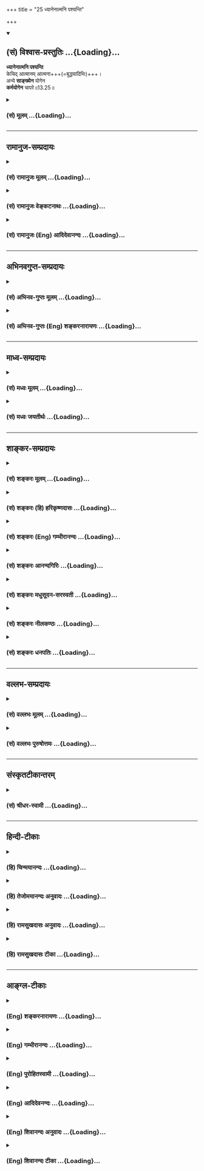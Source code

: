 +++
title = "25 ध्यानेनात्मनि पश्यन्ति"

+++
<div class="js_include" newlevelforh1="2" title="(सं) विश्वास-प्रस्तुतिः" unfilled url="/mahAbhAratam/vyAsaH/shlokashaH/06-bhIShma-parva/03-bhagavad-gItA-parva/saMskRtam/vishvAsa-prastutiH/13_xetra-xetrajna-yogaH/25_dhyAnenAtmani_pas.md">
<details open><summary><h2>(सं) विश्वास-प्रस्तुतिः ...{Loading}...</h2></summary>

**ध्यानेनात्मनि पश्यन्ति**  
केचिद् आत्मानम् आत्मना+++(=बुद्ध्यादिभिः)+++।  
अन्ये **साङ्ख्येन** योगेन  
**कर्मयोगेन** चापरे॥13.25॥
</details>
</div>
<div class="js_include collapsed" newlevelforh1="3" title="(सं) मूलम्" unfilled url="/mahAbhAratam/vyAsaH/shlokashaH/06-bhIShma-parva/03-bhagavad-gItA-parva/saMskRtam/mUlam/13_xetra-xetrajna-yogaH/25_dhyAnenAtmani_pas.md">
<details><summary><h3>(सं) मूलम् ...{Loading}...</h3></summary>

ध्यानेनात्मनि पश्यन्ति केचिदात्मानमात्मना।  
अन्ये साङ्ख्येन योगेन कर्मयोगेन चापरे।।13.25।।
</details>
</div>


_________________
## रामानुज-सम्प्रदायः
<div class="js_include collapsed" newlevelforh1="3" title="(सं) रामानुजः मूलम्" unfilled url="/mahAbhAratam/vyAsaH/shlokashaH/06-bhIShma-parva/03-bhagavad-gItA-parva/saMskRtam/rAmAnujaH/mUlam/13_xetra-xetrajna-yogaH/25_dhyAnenAtmani_pas.md">
<details><summary><h3>(सं) रामानुजः मूलम् ...{Loading}...</h3></summary>

।।13.24।।**केचित्** निष्पन्नयोगा **आत्मनि** शरीरे अवस्थितम् **आत्मानम्
आत्मना** मनसा **ध्यानेन** भक्तियोगेन **पश्यन्ति। अन्ये** च
अनिष्पन्नयोगाः **साङ्ख्येन योगेन** ज्ञानयोगेन योगयोग्यं मनः कृत्वा
आत्मानं पश्यन्ति। **अपरे** योगादिषु आत्मावलोकनसाधनेषु अनधिकृता ये
ज्ञानयोगानधिकारिणः; तदधिकारिणः च; सुकरोपायसक्ताः व्यपदेश्याः **च;
कर्मयोगेन** अन्तर्गतज्ञानेन मनसा योगयोग्यताम् आपाद्य आत्मानं पश्यन्ति।

</details>
</div>
<div class="js_include collapsed" newlevelforh1="3" title="(सं) रामानुजः वेङ्कटनाथः" unfilled url="/mahAbhAratam/vyAsaH/shlokashaH/06-bhIShma-parva/03-bhagavad-gItA-parva/saMskRtam/rAmAnujaH/venkaTanAthaH/13_xetra-xetrajna-yogaH/25_dhyAnenAtmani_pas.md">
<details><summary><h3>(सं) रामानुजः वेङ्कटनाथः ...{Loading}...</h3></summary>

  
  
।।13.25।। उक्तमेवार्थं श्लोकद्वयेन विवृण्वन्नात्मज्ञानस्य पर्वभेदानाह --
ध्यानेनेति। अधिकरणतया कर्मतया; करणतया च निर्देशादात्मशब्दत्रयमिह
भिन्नविषयमिति तत्तदुचितमाहआत्मनि शरीर इत्यादिना।
उत्तरोत्तरापकृष्टपर्वनिर्देशक्रमात् ध्यानशब्दोऽत्र साङ्ख्यादप्युत्कृष्टं
साक्षाद्योगाख्यं पर्वाभिधत्ते। अनिष्पन्नयोगा इत्यादि पर्वक्रमप्रदर्शनं
आत्मदर्शने स्वतन्त्रोपायत्वशङ्काव्युदासार्थम्। ज्ञानयोगेन साङ्ख्यानाम्
\[3।3\] इति पूर्वोक्तानुसारेणसाङ्ख्येन योगेन
इत्यस्यार्थमाहज्ञानयोगेनेति। अपरे इत्यनेन
प्रागुक्तकर्मयोगाधिकारिवर्गविवक्षेत्यभिप्रायेणाहज्ञानयोगानधिकारिण
इत्यादिना।  
  

</details>
</div>
<div class="js_include collapsed" newlevelforh1="3" title="(सं) रामानुजः (Eng) आदिदेवानन्दः" unfilled url="/mahAbhAratam/vyAsaH/shlokashaH/06-bhIShma-parva/03-bhagavad-gItA-parva/saMskRtam/rAmAnujaH/english/AdidevAnandaH/13_xetra-xetrajna-yogaH/25_dhyAnenAtmani_pas.md">
<details><summary><h3>(सं) रामानुजः (Eng) आदिदेवानन्दः ...{Loading}...</h3></summary>

13.25 The different type of Yogis are described herein: (1) Some with perfect Yoga perceive the self (Atmanam) in the body with the mind
(Atmana) by meditation. (2) Others with imperfect Yoga see the self,
with mind rendered fit for Yoga, by Sankhya Yoga, namely, Jnana Yoga,
(3) Still others, (a) unalified to practise Jnana Yoga, and (b alified but preferring an easier method, and (c) also distinguished persons like Janaka - all these perceive the self after being alified for Yoga by Karma Yoga which contains within itself knowledge (Jnana).

</details>
</div>


_________________
## अभिनवगुप्त-सम्प्रदायः
<div class="js_include collapsed" newlevelforh1="3" title="(सं) अभिनव-गुप्तः मूलम्" unfilled url="/mahAbhAratam/vyAsaH/shlokashaH/06-bhIShma-parva/03-bhagavad-gItA-parva/saMskRtam/abhinava-guptaH/mUlam/13_xetra-xetrajna-yogaH/25_dhyAnenAtmani_pas.md">
<details><summary><h3>(सं) अभिनव-गुप्तः मूलम् ...{Loading}...</h3></summary>

।।13.25 -- 13.26।। ध्यानेनेति। अन्य इति। ईदृशं च ज्ञानं प्रधानम्।
कैश्चित् \[आत्मा\] आत्मतया उपास्यते अन्यैः प्रागुक्तेन साङ्ख्यनयेन अपरैः
कर्मणा इतरैरपि स्वयमीदृशं +++(;N ईदृग्)+++ ज्ञानमजानद्भिरपि श्रवणप्रवणैः
यथाश्रुतमेवोपास्यते। तेऽपि मृत्युं संसारं तरन्ति। येन केनचिदुपायेन
भगवत्तत्त्वमुपास्यमानमुत्तारयति। अतः सर्वथा एवमासीतेत्युक्तम्।

</details>
</div>
<div class="js_include collapsed" newlevelforh1="3" title="(सं) अभिनव-गुप्तः (Eng) शङ्करनारायणः" unfilled url="/mahAbhAratam/vyAsaH/shlokashaH/06-bhIShma-parva/03-bhagavad-gItA-parva/saMskRtam/abhinava-guptaH/english/shankaranArAyaNaH/13_xetra-xetrajna-yogaH/25_dhyAnenAtmani_pas.md">
<details><summary><h3>(सं) अभिनव-गुप्तः (Eng) शङ्करनारायणः ...{Loading}...</h3></summary>

13.25 See Comment under 13.26

</details>
</div>


_________________
## माध्व-सम्प्रदायः
<div class="js_include collapsed" newlevelforh1="3" title="(सं) मध्वः मूलम्" unfilled url="/mahAbhAratam/vyAsaH/shlokashaH/06-bhIShma-parva/03-bhagavad-gItA-parva/saMskRtam/madhvaH/mUlam/13_xetra-xetrajna-yogaH/25_dhyAnenAtmani_pas.md">
<details><summary><h3>(सं) मध्वः मूलम् ...{Loading}...</h3></summary>

।।13.25 -- 13.26।। साङ्ख्येन वेदोक्तभगवत्स्वरूपज्ञानेन। कर्मिणामपि
श्रुत्वा ज्ञात्वा ध्यात्वा दृष्टिः। श्रावकाणां च ज्ञात्वा ध्यात्वा।
साङ्ख्यानां च ध्यात्वा। तथा च गौपवनश्रुतिः -- कर्म कृतवा च तच्छ्रुत्वा
ज्ञात्वा ध्यात्वाऽनुपश्यति। श्रावकोऽपि तथा ज्ञात्वा ध्यात्वा ज्ञान्यपि
पश्यति। अन्यथा तस्य दृष्टिर्हि कथञ्चिन्नोपजायते इति। अन्य
इत्यशक्तानामप्युपायदर्शनार्थम्।

</details>
</div>
<div class="js_include collapsed" newlevelforh1="3" title="(सं) मध्वः जयतीर्थः" unfilled url="/mahAbhAratam/vyAsaH/shlokashaH/06-bhIShma-parva/03-bhagavad-gItA-parva/saMskRtam/madhvaH/jayatIrthaH/13_xetra-xetrajna-yogaH/25_dhyAnenAtmani_pas.md">
<details><summary><h3>(सं) मध्वः जयतीर्थः ...{Loading}...</h3></summary>

।।13.25 -- 13.26।। अन्ये साङ्ख्येन योगेन इत्यत्र
कापिलतन्त्रोक्तप्रकृतिपुरुषविवेकज्ञानं साङ्ख्यमिति व्याख्यानमसत्;
कापिलतन्त्रस्यावैदिकस्यात्र ग्रहणायोगात्; तस्य भगवद्दर्शने
प्रधानसाधनत्वायोगाच्चेति भावेनान्यथा व्याचष्टे -- **साङ्ख्येने**ति।
ज्ञानेन परोक्षज्ञानेन। ध्यानेनेत्यत्र ध्यानादीनां
केवलानामेवेश्वरदर्शनसाधनत्वमुच्यत इत्यन्यथाप्रतीतिनिरासार्थमाह --
**कर्मिणामि**ति। दृष्टिः प्राप्येति शेषः। पाठक्रमादर्थक्रमस्य
प्राधान्याद्व्युत्क्रमेणोक्तिः। कुत एतत् इत्यत आह -- **तथा चे**ति।
ध्यात्वेत्येतज्ज्ञान्यपीत्युत्तरेणापि सम्बध्यते। ननु सर्वत्र सर्वस्य
संयोजने सत्येक एवायं प्रकारः स्यात्तथा चकेचिदन्ये परं इत्युक्तमयुक्तं
स्यादित्यत आह -- **अन्य** इति। ध्यानादावुत्तरोत्तरसाधने
साक्षादशक्तानामपिं तत्तदुपायज्ञानादिप्रदर्शनार्थमवस्थाभेदमाश्रित्यान्य
इत्याद्युक्तमित्यर्थः।

</details>
</div>


_________________
## शाङ्कर-सम्प्रदायः
<div class="js_include collapsed" newlevelforh1="3" title="(सं) शङ्करः मूलम्" unfilled url="/mahAbhAratam/vyAsaH/shlokashaH/06-bhIShma-parva/03-bhagavad-gItA-parva/saMskRtam/shankaraH/mUlam/13_xetra-xetrajna-yogaH/25_dhyAnenAtmani_pas.md">
<details><summary><h3>(सं) शङ्करः मूलम् ...{Loading}...</h3></summary>

।।13.25।। -- **ध्यानेन;** ध्यानं नाम शब्दादिभ्यो विषयेभ्यः श्रोत्रादीनि
करणानि मनसि उपसंहृत्य; मनश्च प्रत्यक्चेतयितरि; एकाग्रतया यत् चिन्तनं तत्
ध्यानम् तथा; ध्यायतीव बकः; ध्यायतीव पृथिवी; ध्यायन्तीव पर्वताः (छा0 उ₀
7।6।1) इति उपमोपादानात्। तैलधारावत् संततः अविच्छिन्नप्रत्ययो ध्यानम् तेन
ध्यानेन **आत्मनि** बुद्धौ **पश्यन्ति आत्मानं** प्रत्यक्चेतनम् **आत्मना**
स्वेनैव प्रत्यक्चेतनेन ध्यानसंस्कृतेन अन्तःकरणेन **केचित्** योगिनः।
**अन्ये साङ्ख्येन योगेन;** साङ्ख्यं नाम इमे सत्त्वरजस्तमांसि गुणाः मया
दृश्या अहं तेभ्योऽन्यः तद्व्यापारसाक्षिभूतः नित्यः गुणविलक्षणः आत्मा इति
चिन्तनम् एषः साङ्ख्यो योगः; तेन,पश्यन्ति आत्मानमात्मना इति वर्तते।
**कर्मयोगेन;** कर्मैव योगः; ईश्वरार्पणबुद्ध्या अनुष्ठीयमानं घटनरूपं
योगार्थत्वात् योगः उच्यते गुणतः तेन सत्त्वशुद्धिज्ञानोत्पत्तिद्वारेण **च
अपरे**।।

</details>
</div>
<div class="js_include collapsed" newlevelforh1="3" title="(सं) शङ्करः (हि) हरिकृष्णदासः" unfilled url="/mahAbhAratam/vyAsaH/shlokashaH/06-bhIShma-parva/03-bhagavad-gItA-parva/saMskRtam/shankaraH/hindI/harikRShNadAsaH/13_xetra-xetrajna-yogaH/25_dhyAnenAtmani_pas.md">
<details><summary><h3>(सं) शङ्करः (हि) हरिकृष्णदासः ...{Loading}...</h3></summary>

।।13.25।। यहाँ आत्मदर्शनके विषयमें ये ध्यान आदि भिन्नभिन्न साधन विकल्पसे
कहे जाते हैं --, शब्दादि विषयोंसे श्रोत्रादि इन्द्रियोंको हटाकर उनका
मनमें निरोध करके और मनको अन्तरात्मामें ( निरोध करके ) जो एकाग्रभावसे
चिन्तन करते रहना है; उसका नाम ध्यान है। तथा जैसे बगुला ध्यान करता है
जैसे पृथिवी ध्यान करती है जैसे पर्वत ध्यान करते हैं इत्यादि उपमा दी
जानेके कारण तैलधाराकी भाँति निरन्तर अविच्छिन्नभावसे चिन्तन करनेका नाम
ध्यान है; उस ध्यानद्वारा कितने ही योगीलोग आत्मामें -- बुद्धिमें; आत्माको
यानी प्रत्यक्चेतनको आत्मासे -- ध्यानाभ्यासद्वारा शुद्ध हुए अन्तःकरणसे --
देखते हैं। अन्य कई योगीजन साङ्ख्ययोगके द्वारा ( देखते हैं ) -- सत्त्व; रज
और तम -- ये तीनों गुण मुझसे देखे जानेवाले हैं और मैं उनसे भिन्न उनके
व्यापारका साक्षी; उन गुणोंसे विलक्षण और नित्य ( चेतन ) आत्मा हूँ इस
प्रकारके चिन्तनका नाम साङ्ख्य है; यही योग है; ऐसे साङ्ख्ययोगके द्वारा --
आत्मामें आत्माको देखते हैं। तथा अपर योगीजन कर्मयोगके द्वारा --
ईश्वरार्पणबुद्धिसे अनुष्ठान की हुई चेष्टाका नाम कर्म है; वही योगका साधन
होनेके कारण गौणरूपसे योग कहा जाता है; उस कर्मयोगके द्वारा -- अन्तःकरणकी
शुद्धि और,ज्ञानप्राप्तिके क्रमसे; ( आत्मामें आत्माको देखते हैं )।

</details>
</div>
<div class="js_include collapsed" newlevelforh1="3" title="(सं) शङ्करः (Eng) गम्भीरानन्दः" unfilled url="/mahAbhAratam/vyAsaH/shlokashaH/06-bhIShma-parva/03-bhagavad-gItA-parva/saMskRtam/shankaraH/english/gambhIrAnandaH/13_xetra-xetrajna-yogaH/25_dhyAnenAtmani_pas.md">
<details><summary><h3>(सं) शङ्करः (Eng) गम्भीरानन्दः ...{Loading}...</h3></summary>

13.25 Dhyanena, through meditation: Meditation means contemplation (on
the Self) after withdrawing into the mind with concentration the organs
of hearing etc. from the objects like sound etc., and then withdrawing
the mind into the indwelling conscious Self. Thus, from the citation of
such illustrations as, 'the crane meditates, as it were, 'the earth
meditates, as it were; the mountains meditate, as it were' (Ch. 7.6.1),
it follows that meditation is a constant and uninterrupted current of
thought like a line of pouring oil. Through that meditation, kecit, some
yogis; pasyanti, realize; the indwelling conscious atmanam, Self;
atmani, in (their) intellect; atmana, with the help of the internal
organ that has been purified by meditation. Anye, others; sankhyena
yogena, through Sankhya-yoga: Sankhya means thinking, 'These alities,
viz sattva, rajas and tamas, are objects of my perception; I am the
Self, distinct from them, a witness of their functions, eternal and
different from the alities.' This Sankhya is Yoga. \[By Sankhya is meant
that knowledge which arises from the foregoing reflection. This
knowledge is itself called Yoga (concentration of mind) inasmuch as it
is similar to Yoga in leading to the realization of the Self.\] Through
that they realize the Self with the help of the internal organ. This is
how it is to be construed. And anye, others; karma-yogena, through
Karma-yoga-action itself being the Yoga: Action performed with the idea
of dedication to God is figuratively called Yoga since it leads to Yoga.
(others realize) with the help of that (action), through purification of
the mind and rise of Knowledge. \[The best among the yogis are competent
for meditation (dhyana); the modiocre for reflection (Sankhya); and the
lowest for Karma-yoga.\]

</details>
</div>
<div class="js_include collapsed" newlevelforh1="3" title="(सं) शङ्करः आनन्दगिरिः" unfilled url="/mahAbhAratam/vyAsaH/shlokashaH/06-bhIShma-parva/03-bhagavad-gItA-parva/saMskRtam/shankaraH/AnandagiriH/13_xetra-xetrajna-yogaH/25_dhyAnenAtmani_pas.md">
<details><summary><h3>(सं) शङ्करः आनन्दगिरिः ...{Loading}...</h3></summary>

।।13.24।। ज्ञेयं यत्तदित्यादिना तत्पदार्थस्त्वंपदार्थश्चानन्तरमेव शोधितौ
तयोरैक्यं चक्षेत्रज्ञं चापि मां विद्धि इत्युक्तमिदानीं
तद्दृष्टिहेतून्यथाधिकारं कथयति -- **अत्रेति।** ध्यानाख्यं साधनं
किंरूपमिति पृच्छति -- **ध्यानं** **नामेति।** तद्रूपं वदन्नुत्तरमाह --
**शब्दादिभ्य इति।** एकाग्रतयोपसंहृत्येति संबन्धः। यच्चिन्तनं
प्रत्यक्चेतयितरीति पूर्वेणान्वयः। किं तच्चिन्तनमित्युक्ते
दृष्टान्तद्वारा श्रुत्यवष्टम्भेन ध्यानं प्रपञ्चयति -- **तथेति।**
विवक्षितध्यानानुरोधेनेति यावत्; आत्मानं पश्यन्ति परमात्मतयेति शेषः।
केचिदित्युत्तमाधिकारिणो गृह्यन्ते। मध्यमाधिकारिणो निर्दिशति -- **अन्य
इति।** साङ्ख्यशब्दितं साधनं किं नामेत्युक्ते विचारजन्यं ज्ञानं तदेव
ज्ञानं,हेतुतया योगतुल्यत्वाद्योगशब्दितमित्याह -- **साङ्ख्यमिति।**
अधमानधिकारिणः संगिरते -- **कर्मेति।** चित्तैकाग्र्यं योगस्तादर्थ्यं
कर्मणः शुद्धिहेतोरस्ति तेन गौण्या वृत्त्या योगशब्दितं कर्मेत्याह --
**गुणत इति।** अपरे पश्यन्त्यात्मानमात्मनेति पूर्ववदनुषङ्गमङ्गीकृत्याह --
**तेनेति।**

</details>
</div>
<div class="js_include collapsed" newlevelforh1="3" title="(सं) शङ्करः मधुसूदन-सरस्वती" unfilled url="/mahAbhAratam/vyAsaH/shlokashaH/06-bhIShma-parva/03-bhagavad-gItA-parva/saMskRtam/shankaraH/madhusUdana-sarasvatI/13_xetra-xetrajna-yogaH/25_dhyAnenAtmani_pas.md">
<details><summary><h3>(सं) शङ्करः मधुसूदन-सरस्वती ...{Loading}...</h3></summary>

।।13.25।। अत्रात्मदर्शने साधनविकल्पा इमे कथ्यन्ते -- ध्यानेनेति। इह हि
चतुर्विधा जनाः केचिदुत्तमाः केचिन्मध्यमाः केचिन्मन्दाः केचिन्मन्दतरा इति
तत्रोत्तमानामात्मज्ञानसाधनमाह। ध्यानेन विजातीयप्रत्ययानन्तरितेन
सजातीयप्रत्ययप्रवाहेण श्रवणमननफलभूतेनात्मचिन्तनेन निदिध्यासनशब्दोदितेन
आत्मनि बुद्धौ पश्यन्ति साक्षात्कुर्वन्ति आत्मानं प्रत्यक्चेतनमात्मना
ध्यानसंस्कृतेनान्तःकरणेन केचिदुत्तमा योगिनः। मध्यमानामात्मज्ञानसाधनमाह।
अन्ये मध्यमाः साङ्ख्येन योगेन निदिध्यासनपूर्वभाविना श्रवणमननरूपेण
नित्यानित्यविवेकादिपूर्वकेण इमे गुणत्रयपरिणामा अनात्मानः सर्वे
मिथ्याभूतास्तत्साक्षिभूतो नित्यो विभुर्निर्विकारः सत्यः
समस्तजडसंबन्धशून्य आत्माहमित्येवं वेदान्तवाक्यविचारजन्येन चिन्तनेन
पश्यन्त्यात्मानमात्मनीति वर्तते। ध्यानोत्पत्तिद्वारेणेत्यर्थः। मन्दानां
ज्ञानसाधनमाह। कर्मयोगेन ईश्वरार्पणबुद्ध्या क्रियमाणेन फलाभिसन्धिरहितेन
तत्तद्वर्णाश्रमोचितेन वेदविहितेन कर्मकलापेन चापरे मन्दाः
पश्यन्त्यात्मानमात्मनीति वर्तते। सत्त्वशुद्ध्या
श्रवणमननध्यानोत्पत्तिद्वारेणेत्यर्थः।

</details>
</div>
<div class="js_include collapsed" newlevelforh1="3" title="(सं) शङ्करः नीलकण्ठः" unfilled url="/mahAbhAratam/vyAsaH/shlokashaH/06-bhIShma-parva/03-bhagavad-gItA-parva/saMskRtam/shankaraH/nIlakaNThaH/13_xetra-xetrajna-yogaH/25_dhyAnenAtmani_pas.md">
<details><summary><h3>(सं) शङ्करः नीलकण्ठः ...{Loading}...</h3></summary>

।।13.25।। एवंविधात्मदर्शनेऽधिकारिभेदेनोपायविकल्पानाह -- **ध्यानेनेति।**
अत्र ये आत्मानं विविदिषन्ति ते निष्कामकर्मणा परमेश्वरमाराधयन्ति ते
कर्मयोगिनः। तत एवोत्पन्नविविदिषा वेदान्तश्रवणे प्रवर्तन्ते। ततः
प्रमाणगतासंभावनानिवृत्तौ सत्यां तस्यैवार्थस्य मनने प्रवर्तन्ते
प्रमेयगतासंभावनानिवृत्त्यर्थं ते साङ्ख्याः। ततः प्रमाणप्रमेयगतासंभावनाया
निवृत्त्यनन्तरं अनात्मनि देहादावात्मबुद्धिरूपाया विपरीतभावनाया
निवृत्त्यर्थं निदिध्यासनं
विजातीयप्रत्ययतिरस्कारपूर्वकसजातीयप्रत्ययप्रवाहीकरणलक्षणं कर्तुं
प्रवर्तन्ते। ततस्तत्परिपाके आत्मनि बुद्धिवृत्तौ आत्मानं परमेश्वरं
पश्यन्ति ते ध्यायिनः। तत्र ये कर्मसाङ्ख्ययोर्निष्णातास्ते ध्यानेनात्मनि
देहे आत्मानं परमेश्वरं आत्मना बुद्ध्या पश्यन्ति। अन्ये त्वकृतकर्माणः
साङ्ख्येन योगेन विचारात्मकेन योगेन ध्यानद्वारा पश्यन्ति। अन्ये पुनः
कर्मयोगेनैव पूर्वोक्तलक्षणेन साङ्ख्या ध्यानद्वारा पश्यन्तीति साधनत्रयस्य
समुच्चयो न तु विकल्पः।

</details>
</div>
<div class="js_include collapsed" newlevelforh1="3" title="(सं) शङ्करः धनपतिः" unfilled url="/mahAbhAratam/vyAsaH/shlokashaH/06-bhIShma-parva/03-bhagavad-gItA-parva/saMskRtam/shankaraH/dhanapatiH/13_xetra-xetrajna-yogaH/25_dhyAnenAtmani_pas.md">
<details><summary><h3>(सं) शङ्करः धनपतिः ...{Loading}...</h3></summary>

।।13.25।। एवं तत्त्वंपदार्थौ संशोध्य
प्रतिपादितमिदानीमात्मदर्शनोपायविकल्पान्यथाधिकारं प्रतिपादयति --
ध्यानेनेति। केचिदुत्तमाधिकारिणो योगिनः एतज्जन्मनि जन्मान्तरे वा
कृताभ्यां श्रवणममनाभ्यामसंभावनादिदोषनिर्मुक्ताः शब्दादिविषयेभ्यः
श्रोत्रादीनि करणानि मनस्युपसंहृत्य मनश्च पत्गात्मन्येकाग्रं विधाय
तैलधारावत्संतताविच्छिन्नप्रत्ययेन निदिध्यासनापरपर्यायेण ध्यानेनात्मनि
बुद्धौ आत्मानं प्रत्यक्वेतनमात्मना ध्यानसंस्कृतेनान्तःकरणेन पश्यन्ति
साक्षात्कुर्वन्ति। आत्मनि देहे इति व्याख्याने तूक्तार्थापेक्षया
सामञ्जस्यं चिन्त्यम्। अन्ये मध्यमाधिकारिणः। श्रवणमननपरायणा इमे
सत्त्वरजस्तमांसि गुणाः सविकाराः अनात्मानं
मिथ्याभूतास्तद्य्वापारसाक्षिभूतोऽपिणामी नित्यो गुणविलक्षणो विभुः
सच्चिदानन्दघन आत्मेति वेदान्तविचारजन्येन चिन्तनात्मकेन साङ्ख्येन योगेन
ध्यानोत्पत्तिद्वारा आत्मन्यात्मानमात्मना पश्यन्तीति पूर्ववत्। अपरे
मन्दाधिकारिणः कर्मैव योगार्थत्वगुणेन योगस्तेन कर्मयोगेन
ईश्वरार्पणबुद्य्धानुष्ठीयमानेन
सत्त्वशुद्धश्रवणमननध्यानापरोक्षज्ञानोत्पत्तिद्वारेणात्मन्यात्मानमात्मना
पश्यन्तीति पूर्ववत्।

</details>
</div>


_________________
## वल्लभ-सम्प्रदायः
<div class="js_include collapsed" newlevelforh1="3" title="(सं) वल्लभः मूलम्" unfilled url="/mahAbhAratam/vyAsaH/shlokashaH/06-bhIShma-parva/03-bhagavad-gItA-parva/saMskRtam/vallabhaH/mUlam/13_xetra-xetrajna-yogaH/25_dhyAnenAtmani_pas.md">
<details><summary><h3>(सं) वल्लभः मूलम् ...{Loading}...</h3></summary>

।।13.25।। एवम्भूतदर्शनसाधनविकल्पानाह -- द्वाभ्यां ध्यानेनेति। आत्मनि
स्वस्मिन् आत्मना स्वेन; अन्ये साङ्ख्येन योगेनाष्टाङ्गेन; कर्मयोगेन चापरे
निष्कामेन पश्यन्त्यात्मानम्।

</details>
</div>
<div class="js_include collapsed" newlevelforh1="3" title="(सं) वल्लभः पुरुषोत्तमः" unfilled url="/mahAbhAratam/vyAsaH/shlokashaH/06-bhIShma-parva/03-bhagavad-gItA-parva/saMskRtam/vallabhaH/puruShottamaH/13_xetra-xetrajna-yogaH/25_dhyAnenAtmani_pas.md">
<details><summary><h3>(सं) वल्लभः पुरुषोत्तमः ...{Loading}...</h3></summary>

  
  
।।13.25।। नन्वेवं ज्ञानेनैव मुक्तिश्चेत्तदाऽन्यसाधनानामप्रयोजकत्वं
स्यादित्याशङ्क्यान्यसाधनस्वरूपमाह -- ध्यानेनेति द्वयेन। केचित् ज्ञानिनः
ध्यानेन परिकल्पनेन आत्महृदये आत्मना मनसा आत्मानं आत्मरूपं भगवन्तं
पश्यन्ति। अन्ये साङ्ख्येन नित्यानित्यवस्तुविवेकात्मकेन योगेन तथा
पश्यन्ति। अपरे कर्मयोगेन कर्मसु तदात्मकप्राकट्यरूपयोगेन पश्यन्ति
तद्रूपम्।  
  

</details>
</div>


_________________
## संस्कृतटीकान्तरम्
<div class="js_include collapsed" newlevelforh1="3" title="(सं) श्रीधर-स्वामी" unfilled url="/mahAbhAratam/vyAsaH/shlokashaH/06-bhIShma-parva/03-bhagavad-gItA-parva/saMskRtam/shrIdhara-svAmI/13_xetra-xetrajna-yogaH/25_dhyAnenAtmani_pas.md">
<details><summary><h3>(सं) श्रीधर-स्वामी ...{Loading}...</h3></summary>

।।13.25।। एवंभूतविविक्तात्मज्ञाने साधनविकल्पानाह **-- ध्यानेनेति**
द्वाभ्याम्। ध्यानेन आत्माकारप्रत्ययावृत्त्या। आत्मनि देहे आत्मना मनसा
एवमात्मानं केचित्पश्यन्ति। अन्ये तु साङ्ख्येन
प्रकृतिपुरुषवैलक्षण्यालोचनेन; योगेनाष्टाङ्गेन; अपरे च कर्मयोगेन
पश्यन्तीति सर्वत्रानुषङ्गः। एतेषां च ध्यानादीनां यथायोगं क्रमसमुच्चये
सत्यपि तत्तन्निष्ठाभेदाभिप्रायेण विकल्पोक्तिः।

</details>
</div>


_________________
## हिन्दी-टीकाः
<div class="js_include collapsed" newlevelforh1="3" title="(हि) चिन्मयानन्दः" unfilled url="/mahAbhAratam/vyAsaH/shlokashaH/06-bhIShma-parva/03-bhagavad-gItA-parva/hindI/chinmayAnandaH/13_xetra-xetrajna-yogaH/25_dhyAnenAtmani_pas.md">
<details><summary><h3>(हि) चिन्मयानन्दः ...{Loading}...</h3></summary>

।।13.25।। सर्वोपाधिविनिर्मुक्त आत्मा का शुद्ध स्वरूप में अनुभव करना ही
आध्यात्मिक साधना का अन्तिम लक्ष्य है; जिसके सम्पादन के लिए अनेक उपाय;
विकल्प यहाँ बताये गये हैं। मानव का व्यक्तित्व सुगठन उसी स्थिति से
प्रारम्भ होना चाहिए जहाँ वर्तमान काल में मनुष्य स्वयं को पाता है।
क्रमबद्ध पाठों के बिना कोई भी शिक्षा सफल नहीं हो सकती। अत्यन्त अशुद्ध एवं
चंचल मन के व्यक्ति के आत्मविकास के लिए भी अनुकूल साधन का होना आवश्यक है।
पूर्णत्व के सिद्धांत को केवल बौद्धिक स्तर पर समझने से ही आत्मिक उन्नति
नहीं हो सकती। ज्ञान के अनुरूप ही व्यक्ति का जीवन होने पर वास्तविक विकास
संभव होता। इसलिए; अपने वैचारिकजीवन को नियन्त्रित करने तथा पुनर्शिक्षा के
द्वारा उसे सही दिशा प्रदान करने में साधक को विवेक तथा उत्साह से पूर्ण
सक्रिय साधना का अभ्यास करने की आवश्यकता होती है। यही कारण है कि प्रत्येक
व्यक्ति को आत्मोन्नति के इस मार्ग में कठिनाई का अनुभव होता है। विभिन्न
प्रकार एवं स्तर के मनुष्यों के विकास के लिए; प्राचीनकाल के महान् ऋषियों
नेविभिन्न साधन मार्गों को खोज निकाला; जिन सबका साध्य एक ही है। प्रत्येक
मार्ग के अनुयायी के लिए वही मार्ग सबसे उपयुक्त है। किसी एक मार्ग को
अन्यों की अपेक्षा श्रेष्ठ नहीं कहा जा सकता है। एक औषधालय में अनेक
औषधियाँ रखी होती हैं प्रत्येक औषधि किसी रोग विशेष के लिए होती है और उस
रोग से पीड़ित रोगी के लिए स्वास्थ्यलाभ होने तक वही औषधि सर्वोत्तम होती
है। विभिन्न साधकों में प्रतीयमान भेद उनके मानसिक सन्तुलन और बौद्धिक
क्षमता के भेद के कारण होता है। शास्त्रीय भाषा में इसे अन्तकरण की अशुद्धि
कहते हैं। वे सब साधन; जिनके द्वारा चित्तशुद्धि प्राप्त होती है; बहिरंग
साधन या गौण साधन कहलाते हैं। चित्त के शुद्ध होने पर आत्मसाक्षात्कार का
अन्तरंग या साक्षात् साधन ध्यान है। कोई पुरुष ध्यान के द्वारा आत्मा को
देखते हैं ध्यान के विषय में शंकराचार्य जी लिखते हैं कि शब्दादि विषयों से
श्रोत्रादि इन्द्रियों को मन में उपरत करके मन को चैतन्यस्वरूप आत्मा में
एकाग्र करके चिन्तन करना ध्यान कहलाता है। इस चिन्तन में ध्येयविषयक
वृत्तिप्रवाह तैलधारा के समान अखण्ड और अविरल बना रहता है। स्वाभाविक है कि
यह मार्ग उन उत्तम साधकों के लिए हैं; जिनका हृदय और विवेक समान रूप से
विकसित होता है। आत्मा को देखने का अर्थ नेत्रों से रूपवर्ण देखना नहीं है;
अन्यथा यह तो वेदान्त के सिद्धांत का ही खंडन हो जायेगा। आत्मा तो द्रष्टा
है; दृश्य नहीं। अत; आत्मदर्शन से तात्पर्य स्वस्वरूपानुभूति से है। वह
अनुभव करतलामलक के दर्शन के समान स्पष्ट और सन्देह रहित होने के कारण यह
कहने की प्रथा पड़ गयी कि वे आत्मा को देखते हैं। आत्मा के द्वारा आत्मा को
देखते हैं शंकराचार्य जी इस भाग के भाष्य में कहते हैं ध्यान के द्वारा
आत्मा में अर्थात् ध्यान से सुसंस्कृत हुए अन्तकरण के द्वारा देखते हैं।
शुद्धांतकरण में ही आत्मा का स्पष्ट अनुभव होता है। किसी को इस बात पर
आश्चर्य़ हो सकता है कि यहाँ बुद्धि और अन्तकरण (मन) के लिए भी आत्मा शब्द
का ही प्रयोग क्यों किया गया है इसका कारण यह है कि जब साधक को अपने
पारमार्थिक सत्यस्वरूप का अनुभव होता है; तब उस सत्य की दृष्टि से मन;
बुद्धि आदि का कोई पृथक अस्तित्व नहीं रह जाता है। सब आत्मस्वरूप ही बन
जाते हैं। सभी तरंगें; फेन आदि समुद्र के अतिरिक्त कुछ नहीं है।
स्वप्नद्रष्टा; स्वप्न जगत् और स्वप्न के अनुभव ये सब वस्तुत जाग्रत्पुरुष
का मन ही है। इसी दृष्टि से हमारे आध्यात्मिक ग्रन्थों में हमारे
व्यक्तित्व के बाह्यतम पक्ष शरीरादि को भी आत्मा शब्द से निर्देशित किया
गया है। उपर्युक्त ध्यानयोग का मार्ग विवेक और वैराग्य से सुसम्पन्न उत्तम
अधिकारियों के ही उपयुक्त है। अत मध्यम प्रकार के साधकों के लिए उपायान्तर
बताते हैं। साङ्ख्य योग विवेक के होते हुए भी वैराग्य की कमी होने के कारण
जिन साधकों का मन ध्यान में स्थिर नहीं हो पाता और उनका तादात्म्य मन में
उठने वाली वृत्तियों के साथ हो जाता है; उनको साङ्ख्य योग का अभ्यास करने को
कहा गया है। क्रमबद्ध युक्तियुक्त विचार का वह मार्ग जिसके द्वारा; हम किसी
निश्चित सिद्धांत पर पहुँचते हैं; जो कभी प्रमाणान्तर या युक्ति से अन्यथा
सिद्ध नहीं हो सकता अर्थात् अकाट्य रहता है; साङ्ख्य योग कहलाता है। इस साधना
के अभ्यास में साधक को इस ज्ञान को दृढ़ बनाये रखना चाहिए कि मन में उठने
वाली ये वृत्तियाँ सत्व; रज और तमोगुण के कार्यरूप हैं तथा दृश्य हैं मैं
इनका साक्षी इन से भिन्न और नित्य हूँ। इस प्रकार; मन का ध्यान वृत्तियों
से हटकर साक्षी में स्थिर हो जाने पर अन्य वृत्तियाँ स्वत लीन हो जायेंगी
और निर्विकल्प आत्मा का बोधमात्र रह जायेगा। कर्मयोग जिन पुरुषों के अन्तकरण
में वासनाओं की प्रचुरता होती है; वे अध्ययनरूप साङ्ख्ययोग का पालन नहीं कर
सकते हैं और उनके लिए ध्यानयोग का प्रश्न ही नहीं उठता है। ऐसे साधकों के
लिए प्रथम वासना क्षय के उपाय के रूप में कर्मयोग का उपदेश दिया जाता है
जिसका गीता के तीसरे अध्याय में विशद् वर्णन किया गया है। अहंकार और
स्वार्थ को त्यागकर ईश्वरार्पण की भावना से कर्म करने से पूर्वसंचित
वासनाओं का क्षय हो जाता है और नई वासनाएं उत्पन्न नहीं होतीं। इस प्रकार;
चित्त के शुद्ध होने पर आत्मज्ञान की जिज्ञासा जागृत होने पर वह व्यक्ति
शास्त्राध्ययन के (साङ्ख्य योग) योग्य बन जाता है। तत्पश्चात् विवेक और
वैराग्य के दृढ़ होने पर ध्यान योग के द्वारा अध्यात्म साधना के सर्वोच्च
शिखर ब्रह्मात्मैक्यबोध को प्राप्त हो जाता है। संक्षेप में;
सत्त्वगुणप्रधान व्यक्ति के लिए ध्यानयोग उपयुक्त है। रजोगुण का आधिक्य और
सत्त्वगुण की न्यूनता से युक्त पुरुष के लिए साङ्ख्य योग है और सर्वथा
रजोगुण प्रधान पुरुष के लिए कर्मयोग का साधन है। तब फिर; तमोगुण प्रधान
अर्थात् जिसमें विचारशक्ति का अभाव हो; ऐसे व्यक्ति के लिए कौन सा उपाय है
भगवान् बताते हैं कि

</details>
</div>
<div class="js_include collapsed" newlevelforh1="3" title="(हि) तेजोमयानन्दः अनुवादः" unfilled url="/mahAbhAratam/vyAsaH/shlokashaH/06-bhIShma-parva/03-bhagavad-gItA-parva/hindI/tejomayAnandaH/anuvAdaH/13_xetra-xetrajna-yogaH/25_dhyAnenAtmani_pas.md">
<details><summary><h3>(हि) तेजोमयानन्दः अनुवादः ...{Loading}...</h3></summary>

।।13.25।। कोई पुरुष ध्यान के अभ्यास से आत्मा को आत्मा (हृदय) में आत्मा
(शुद्ध बुद्धि) के द्वारा देखते हैं; अन्य लोग साङ्ख्य योग के द्वारा तथा
कोई साधक कर्मयोग से (आत्मा को देखते हैं )।।

</details>
</div>
<div class="js_include collapsed" newlevelforh1="3" title="(हि) रामसुखदासः अनुवादः" unfilled url="/mahAbhAratam/vyAsaH/shlokashaH/06-bhIShma-parva/03-bhagavad-gItA-parva/hindI/rAmasukhadAsaH/anuvAdaH/13_xetra-xetrajna-yogaH/25_dhyAnenAtmani_pas.md">
<details><summary><h3>(हि) रामसुखदासः अनुवादः ...{Loading}...</h3></summary>

।।13.25।। कई मनुष्य ध्यानयोगके द्वारा, कई साङ्ख्ययोगके द्वारा और कई
कर्मयोगके द्वारा अपने-आपसे अपने-आपमें परमात्मतत्त्वका अनुभव करते हैं।

</details>
</div>
<div class="js_include collapsed" newlevelforh1="3" title="(हि) रामसुखदासः टीका" unfilled url="/mahAbhAratam/vyAsaH/shlokashaH/06-bhIShma-parva/03-bhagavad-gItA-parva/hindI/rAmasukhadAsaH/TIkA/13_xetra-xetrajna-yogaH/25_dhyAnenAtmani_pas.md">
<details><summary><h3>(हि) रामसुखदासः टीका ...{Loading}...</h3></summary>

।।13.25।।***व्याख्या --***  **ध्यानेनात्मनि पश्यन्ति
केचिदात्मानमात्मना --** पाँचवें अध्यायके सत्ताईसवेंअट्ठाईसवें श्लोकोंमें
छठे अध्यायके दसवेंसे अट्ठाईसवें श्लोकतक और आठवें अध्यायके आठवेंसे
चौदहवें श्लोकतक जो सगुणसाकार; निर्गुणनिराकार आदिके ध्यानका वर्णन हुआ है;
उस ध्यानमें जिसकी जैसी रुचि; श्रद्धाविश्वास और योग्यता है; उसके अनुसार
ध्यान करके कई साधक अपनेआपसे अपनेमें परमात्मतत्त्वका अनुभव करते हैं। जो
सम्बन्धविच्छेद प्रकृति और पुरुषको अलगअलग जाननेसे होता है; वह
सम्बन्धविच्छेद ध्यानसे भी होता है। ध्यान न तो चित्तकी मूढ़ वृत्तिमें
होता है और न क्षिप्त वृत्तिमें होता है। ध्यान विक्षिप्त वृत्तिमें आरम्भ
होता है। चित्त जब स्वरूपमें एकाग्र हो जाता है; तब समाधि हो जाती है।
एकाग्र होनेपर चित्त निरुद्ध हो जाता है। इस तरह जिस अवस्थामें चित्त
निरुद्ध हो जाता है। उस अवस्थामें चित्त संसार; शरीर; वृत्ति; चिन्तन आदिसे
भी उपरत हो जाता है। उस समय ध्यानयोगी अपनेआपसे अपनेआपमें अपना अनुभव करके
सन्तुष्ट हो जाता है (गीता 6। 19 20)।**अन्ये साङ्ख्येन योगेन --** दूसरे
अध्यायके ग्यारहवेंसे तीसवें श्लोकतक चौथे अध्यायके तैंतीसवेंसे
उन्तालीसवें श्लोकतक पाँचवें अध्यायके आठवें; नवें तथा तेरहवेंसे छब्बीसवें
श्लोकतक और बारहवें अध्यायके चौथेपाँचवें आदि श्लोकोंमें कहे हुए
साङ्ख्ययोगके द्वारा कई साधक अपनेआपसे अपनेमें परमात्मतत्त्वका अनुभव करते
हैं। साङ्ख्ययोग नाम है विवेकका। उस विवेकके द्वारा सत्असत्का निर्णय हो जाता
है कि सत् नित्य है; सर्वव्यापक है; स्थिर स्वभाववाला है; अचल है; अव्यक्त
है; अचिन्त्य है और असत् चल है; अनित्य है; विकारी है; परिवर्तनशील है। ऐसे
विवेकविचारसे साङ्ख्ययोगी प्रकृति और उसके कार्यसे बिलकुल अलग हो जाता है और
अपनेआपसे अपनेआपमें परमात्मतत्त्वका अनुभव कर लेता है।**कर्मयोगेन चापरे
--** दूसरे अध्यायके सैंतालीसवेंसे तिरपनवें श्लोकतक तीसरे अध्यायके
सातवेंसे उन्नीसवें श्लोकतक चौथे अध्यायके सोलहवेंसे बत्तीसवें श्लोकतक
पाँचवें अध्यायके छठेसातवें आदि श्लोकोंमें कहे हुए कर्मयोगके द्वारा कई
साधक अपनेआपसे अपनेमें परमात्मतत्त्वका अनुभव करते हैं। जो सम्बन्धविच्छेद
प्रकृति और पुरुषको अलगअलग जाननेसे होता है; वह सम्बन्धविच्छेद कर्मयोगसे
भी होता है। कर्मयोगी जो कुछ भी करे; वह केवल संसारके हितके लिये ही करे।
यज्ञ; दान; तप; तीर्थ; व्रत आदि जो कुछ भी करे; वह सब मात्र प्राणियोंके
कल्याणके लिये ही करे; अपने लिये नहीं। ऐसा करनेसे स्वयंका उन क्रियाओंसे;
पदार्थ; शरीर आदिसे सम्बन्धविच्छेद हो जाता है और अपनेआपसे अपनेमें
परमात्मतत्त्वका अनुभव हो जाता है। मनुष्यने स्वाभाविक ही अपनेमें देहको
स्वीकार किया है; माना है। इस मान्यताको दूर करनेके लिये
अपनेमें,परमात्माको देखना अर्थात् देहकी जगह अपनेमें परमात्माको मानना बहुत
आवश्यक है। अपनेमें परमात्माको देखना करणनिरपेक्ष होता है। करणसापेक्ष ज्ञान
प्रकृतिके सम्बन्धसे होता है। इसलिये साधक किसी करणके द्वारा परमात्मामें
स्थित नहीं होता; प्रत्युत स्वयं ही स्थित होता है स्वयंकी परमात्मामें
स्थिति किसी करणके द्वारा हो ही नहीं सकती।

</details>
</div>


_________________
## आङ्ग्ल-टीकाः
<div class="js_include collapsed" newlevelforh1="3" title="(Eng) शङ्करनारायणः" unfilled url="/mahAbhAratam/vyAsaH/shlokashaH/06-bhIShma-parva/03-bhagavad-gItA-parva/english/shankaranArAyaNaH/13_xetra-xetrajna-yogaH/25_dhyAnenAtmani_pas.md">
<details><summary><h3>(Eng) शङ्करनारायणः ...{Loading}...</h3></summary>

13.25. \[However\] by means of meditation, certain persons (Yogis)
perceive the Self as the Self in the self (the heart etc.); others by the knowledge-Yoga; and others by the action-Yoga.

</details>
</div>
<div class="js_include collapsed" newlevelforh1="3" title="(Eng) गम्भीरानन्दः" unfilled url="/mahAbhAratam/vyAsaH/shlokashaH/06-bhIShma-parva/03-bhagavad-gItA-parva/english/gambhIrAnandaH/13_xetra-xetrajna-yogaH/25_dhyAnenAtmani_pas.md">
<details><summary><h3>(Eng) गम्भीरानन्दः ...{Loading}...</h3></summary>

13.25 Through meditation some realize the Self in (their) intellect with the help of the internal organ; others through Sankhya-yoga, and others through Karma-yoga.

</details>
</div>
<div class="js_include collapsed" newlevelforh1="3" title="(Eng) पुरोहितस्वामी" unfilled url="/mahAbhAratam/vyAsaH/shlokashaH/06-bhIShma-parva/03-bhagavad-gItA-parva/english/purohitasvAmI/13_xetra-xetrajna-yogaH/25_dhyAnenAtmani_pas.md">
<details><summary><h3>(Eng) पुरोहितस्वामी ...{Loading}...</h3></summary>

13.25 Some realise the Supreme by meditating, by its aid, on the Self within, others by pure reason, others by right action.

</details>
</div>
<div class="js_include collapsed" newlevelforh1="3" title="(Eng) आदिदेवनन्दः" unfilled url="/mahAbhAratam/vyAsaH/shlokashaH/06-bhIShma-parva/03-bhagavad-gItA-parva/english/AdidevanandaH/13_xetra-xetrajna-yogaH/25_dhyAnenAtmani_pas.md">
<details><summary><h3>(Eng) आदिदेवनन्दः ...{Loading}...</h3></summary>

13.25 Some perceive the self within the self (body) by meditation by the self (mind), others by Sankhya Yoga, and still others by Karma Yoga.

</details>
</div>
<div class="js_include collapsed" newlevelforh1="3" title="(Eng) शिवानन्दः अनुवादः" unfilled url="/mahAbhAratam/vyAsaH/shlokashaH/06-bhIShma-parva/03-bhagavad-gItA-parva/english/shivAnandaH/anuvAdaH/13_xetra-xetrajna-yogaH/25_dhyAnenAtmani_pas.md">
<details><summary><h3>(Eng) शिवानन्दः अनुवादः ...{Loading}...</h3></summary>

13.25 Some by meditation behold the Self in the self by the self, others by the Yoga of knowledge, and still others by the Yoga of action.

</details>
</div>
<div class="js_include collapsed" newlevelforh1="3" title="(Eng) शिवानन्दः टीका" unfilled url="/mahAbhAratam/vyAsaH/shlokashaH/06-bhIShma-parva/03-bhagavad-gItA-parva/english/shivAnandaH/TIkA/13_xetra-xetrajna-yogaH/25_dhyAnenAtmani_pas.md">
<details><summary><h3>(Eng) शिवानन्दः टीका ...{Loading}...</h3></summary>

13.25 ध्यानेन by meditation; आत्मनि in the self; पश्यन्ति behold; केचित्
some; आत्मानम् the Self; आत्मना by the self; अन्ये others; साङ्ख्येन
योगेन by the Yoga of knowledge (by the Sankhya Yoga); कर्मयोगेन by Karma Yoga; च and; अपरे others.Commentary There are severla paths to reach the knowledge of the Self according to the nature or temperament and capacity of the individual. The first path is the Yoga of meditation taught by Maharshi Patanjali. The Raja Yogins behold the Supreme Self in the self (Buddhi) by the self (purified mind). Meditation is a continous and unbroken flow of thought of the Self like the flow of oil from one vessel to another. Through concentration hearing and the other senses are withdrawn into the mind. The senses are not allowed to run towards their respective sensual objects. They are kept under proper check and control through the process of abstraction. Then the mind itself is made to abide in the Self through constant meditation on the Self. The mind is refined or purified by meditation. The mind that is rendered pure will naturally move towards the Self. It is not attracted by nor is it attached to the sensual objects.Sankhya Yoga is Jnana Yoga. The aspirant does Vichara (analysis; reflection) and separates himself from the three alities of Nature; the three bodies and the five sheaths and identifies himself with the witness (Self). He thinks and feels; I am distinct from the three alities. I am the silent witness. I am unattached. I am nondoer. I am nonenjoyer. I am immortal; eternal; selfexistent;
selfluminous; indivisible; unborn and unchanging.The Karma Yogi surrenders his actions and their fruits to the Lord. He has Isvarapana Buddhi (intelligence that offers everything to God). This produces purity of mind which gives rise to knowledge of the Self. Karma Yoga brings about concentration of the mind through the purification of the mind. It leads to Yoga through the purification of the mind and so it is spoken of as Yoga itself.Those who practise Sankhya Yoga are the highest class of spiritual aspirants. Those who practise the Yoga of meditation are aspirants of the middling class. Those who practise Karma Yoga are the lowest class of spiritual aspirants. The aspirants of the middling and lowest class soon become aspirants of the highest class through rigorous Sadhana or spiritual practices. (Cf.V.5VI.46)

</details>
</div>
